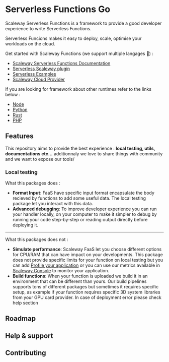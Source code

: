 # Serverless Functions Go

Scaleway Serverless Functions is a framework to provide a good developer experience to write Serverless Functions.

Serverless Funcions makes it easy to deploy, scale, optimise your workloads on the cloud.

Get started with Scaleway Functions (we support multiple langages :rocket:) : 
- [Scaleway Serverless Functions Documentation](https://www.scaleway.com/en/docs/serverless/functions/quickstart/)
- [Serverless Scaleway plugin](https://github.com/scaleway/serverless-scaleway-functions)
- [Serverless Examples](https://github.com/scaleway/serverless-examples)
- [Scaleway Cloud Provider](https://scaleway.com)

If you are looking for framework about other runtimes refer to the links below :
* [Node]()
* [Python]()
* [Rust]()
* [PHP]()

## Features

This repository aims to provide the best experience : **local testing, utils, documentations etc...**
additionnaly we love to share things with community and we want to expose our tools/

### Local testing

What this packages does :
* **Format Input**: FaaS have specific input format encapsulate the body recieved by functions to add some useful data.
The local testing package let you interact with this data.
* **Advanced debugging**: To improve developer experience you can run your handler locally, on your computer to make
it simpler to debug by running your code step-by-step or reading output directly before deploying it.
* ****

What this packages does not : 
* **Simulate performance**: Scaleway FaaS let you choose different options for CPU/RAM that can have impact
on your developments. This package does not provide specific limits for your function on local testing but you can
add [Profile your application](https://go.dev/blog/pprof) or you can use our metrics available in [Scaleway Console](https://console.scaleway.com/)
to monitor your application.
* **Build functions**: When your function is uploaded we build it in an environment that can be different than yours. Our build pipelines supports
tons of different packages but sometimes it requires specific setup, as example if your function requires specific 3D system
libraries from your GPU card provider. In case of deployment error please check help section

## Roadmap

## Help & support

## Contributing